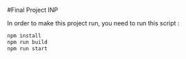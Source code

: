 #Final Project INP

In order to make this project run, you need to run this script :
``` bash
npm install
npm run build
npm run start
```


